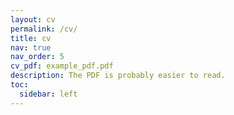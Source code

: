 ```yaml
---
layout: cv
permalink: /cv/
title: cv
nav: true
nav_order: 5
cv_pdf: example_pdf.pdf
description: The PDF is probably easier to read.
toc:
  sidebar: left
---
```

